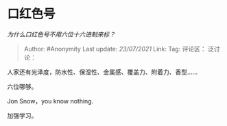 # 口红色号
*为什么口红色号不用六位十六进制来标？*

> Author: #Anonymity
> Last update: *23/07/2021*
> Link:
> Tag:
> 评论区：
> 泛讨论：

人家还有光泽度，防水性、保湿性、金属感、覆盖力、附着力、香型……

六位哪够。

Jon Snow，you know nothing.

加强学习。
